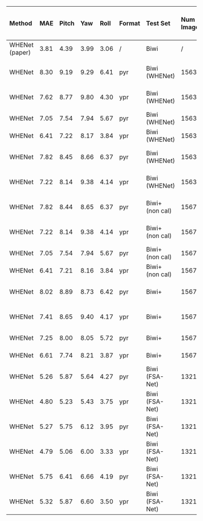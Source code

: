 |  Method | MAE | Pitch | Yaw | Roll | Format | Test Set | Num Images | Training Set | Crop | Unsup. Training on Test Set | Calibrated Biwi |
| :--- | :--- | :--- | :--- | :--- | :--- | :--- | :--- | :--- | :--- | :--- | :--- |
|  WHENet (paper) | 3.81 | 4.39 | 3.99 | 3.06 | / | Biwi | / | / | / | / | / |
|    |   |   |   |   |   |   |   |   |   |   |   |
|  WHENet | 8.30 | 9.19 | 9.29 | 6.41 | pyr | Biwi (WHENet) | 15636 | 300W-LP | YOLOv3, cleaned, WHENet | ✖ | ✖ |
|  WHENet | 7.62 | 8.77 | 9.80 | 4.30 | ypr | Biwi (WHENet) | 15636 | 300W-LP | YOLOv3, cleaned, WHENet | ✖ | ✖ |
|  WHENet | 7.05 | 7.54 | 7.94 | 5.67 | pyr | Biwi (WHENet) | 15636 | 300W-LP | Biwi+ (DLIB+manual) | ✖ | ✖ |
|  WHENet | 6.41 | 7.22 | 8.17 | 3.84 | ypr | Biwi (WHENet) | 15636 | 300W-LP | Biwi+ (DLIB+manual) | ✖ | ✖ |
|  WHENet | 7.82 | 8.45 | 8.66 | 6.37 | pyr | Biwi (WHENet) | 15636 | 300W-LP | Biwi+ -> YOLOv3, WHENet | ✖ | ✖ |
|  WHENet | 7.22 | 8.14 | 9.38 | 4.14 | ypr | Biwi (WHENet) | 15636 | 300W-LP | Biwi+ -> YOLOv3, WHENet | ✖ | ✖ |
|  WHENet | 7.82 | 8.44 | 8.65 | 6.37 | pyr | Biwi+ (non cal) | 15678 | 300W-LP | Biwi+ -> YOLOv3, WHENet | ✖ | ✖ |
|  WHENet | 7.22 | 8.14 | 9.38 | 4.14 | ypr | Biwi+ (non cal) | 15678 | 300W-LP | Biwi+ -> YOLOv3, WHENet | ✖ | ✖ |
|  WHENet | 7.05 | 7.54 | 7.94 | 5.67 | pyr | Biwi+ (non cal) | 15678 | 300W-LP | Biwi+ (DLIB+manual) | ✖ | ✖ |
|  WHENet | 6.41 | 7.21 | 8.16 | 3.84 | ypr | Biwi+ (non cal) | 15678 | 300W-LP | Biwi+ (DLIB+manual) | ✖ | ✖ |
|  WHENet | 8.02 | 8.89 | 8.73 | 6.42 | pyr | Biwi+ | 15678 | 300W-LP | Biwi+ -> YOLOv3, WHENet | ✖ | ✔ |
|  WHENet | 7.41 | 8.65 | 9.40 | 4.17 | ypr | Biwi+ | 15678 | 300W-LP | Biwi+ -> YOLOv3, WHENet | ✖ | ✔ |
|  WHENet | 7.25 | 8.00 | 8.05 | 5.72 | pyr | Biwi+ | 15678 | 300W-LP | Biwi+ (DLIB+manual) | ✖ | ✔ |
|  WHENet | 6.61 | 7.74 | 8.21 | 3.87 | ypr | Biwi+ | 15678 | 300W-LP | Biwi+ (DLIB+manual) | ✖ | ✔ |
|  WHENet | 5.26 | 5.87 | 5.64 | 4.27 | pyr | Biwi (FSA-Net) | 13219 | 300W-LP | MTCNN, cleaned, FSA-Net | ✖ | ✖ |
|  WHENet | 4.80 | 5.23 | 5.43 | 3.75 | ypr | Biwi (FSA-Net) | 13219 | 300W-LP | MTCNN, cleaned, FSA-Net | ✖ | ✖ |
|  WHENet | 5.27 | 5.75 | 6.12 | 3.95 | pyr | Biwi (FSA-Net) | 13219 | 300W-LP | Biwi+ (DLIB+manual) | ✖ | ✖ |
|  WHENet | 4.79 | 5.06 | 6.00 | 3.33 | ypr | Biwi (FSA-Net) | 13219 | 300W-LP | Biwi+ (DLIB+manual) | ✖ | ✖ |
|  WHENet | 5.75 | 6.41 | 6.66 | 4.19 | pyr | Biwi (FSA-Net) | 13219 | 300W-LP | Biwi+ -> YOLOv3, WHENet | ✖ | ✖ |
|  WHENet | 5.32 | 5.87 | 6.60 | 3.50 | ypr | Biwi (FSA-Net) | 13219 | 300W-LP | Biwi+ -> YOLOv3, WHENet | ✖ | ✖ |